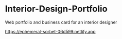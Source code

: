 # Interior-Design-Portfolio
Web portfolio and business card for an interior designer

https://ephemeral-sorbet-06d599.netlify.app
